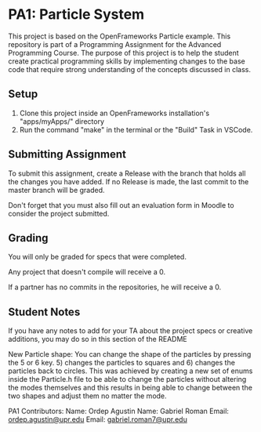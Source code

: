 # PA1: Particle System
This project is based on the OpenFrameworks Particle example.
 This repository is part of a Programming Assignment for the Advanced Programming Course.
 The purpose of this project is to help the student create practical programming skills by implementing
 changes to the base code that require strong understanding of the concepts discussed in class.
## Setup
1. Clone this project inside an OpenFrameworks installation's "apps/myApps/" directory
2. Run the command "make" in the terminal or the "Build" Task in VSCode.

## Submitting Assignment
To submit this assignment, create a Release with the branch that holds all the changes you have added. If no Release is made,
the last commit to the master branch will be graded.

Don't forget that you must also fill out an evaluation form in Moodle to consider the project submitted.

## Grading
You will only be graded for specs that were completed.

Any project that doesn't compile will receive a 0.

If a partner has no commits in the repositories, he will receive a 0.

## Student Notes
If you have any notes to add for your TA about the project specs or creative additions, you may do so in this section of the README

New Particle shape:
You can change the shape of the particles by pressing the 5 or 6 key. 5) changes the particles to squares and 6) changes the particles back to circles. This was achieved by creating a new set of enums inside the Particle.h file to be able to change the particles without altering the modes themselves and this results in being able to change between the two shapes and adjust them no matter the mode.

PA1 Contributors:
Name: Ordep Agustin                 Name: Gabriel Roman
Email: ordep.agustin@upr.edu        Email: gabriel.roman7@upr.edu